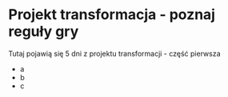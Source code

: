 # Projekt transformacja - poznaj reguły gry

Tutaj pojawią się 5 dni z projektu transformacji - część pierwsza
 - a
 - b
 - c
 
